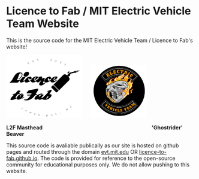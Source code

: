 # Licence to Fab / MIT Electric Vehicle Team Website

This is the source code for the MIT Electric Vehicle Team / Licence to Fab's website! 

<img src="/Licence%20to%20Fab%20Logos/L2F_Masthead.png"  width="40%"> &nbsp;&nbsp;&nbsp;&nbsp; <img src="/Licence%20to%20Fab%20Logos/biker_gang_logos/biker_full.png"  width="30%">

**L2F Masthead** &nbsp;&nbsp;&nbsp;&nbsp;&nbsp;&nbsp;&nbsp;&nbsp;&nbsp;&nbsp;&nbsp;&nbsp;&nbsp;&nbsp;&nbsp;&nbsp;&nbsp;&nbsp;&nbsp;&nbsp;&nbsp;&nbsp;&nbsp;&nbsp;&nbsp;&nbsp;&nbsp;&nbsp;&nbsp;&nbsp;&nbsp;&nbsp;&nbsp;&nbsp;&nbsp;&nbsp;&nbsp;&nbsp;&nbsp;&nbsp;&nbsp;&nbsp;&nbsp;&nbsp;&nbsp;&nbsp;&nbsp;&nbsp;&nbsp;&nbsp;&nbsp;&nbsp;&nbsp;&nbsp;&nbsp;&nbsp;&nbsp;&nbsp;&nbsp;&nbsp;&nbsp;&nbsp;&nbsp;&nbsp;&nbsp;&nbsp;&nbsp;&nbsp;&nbsp;&nbsp;&nbsp;&nbsp; **'Ghostrider' Beaver**

This source code is avaliable publically as our site is hosted on github pages and routed through the domain [evt.mit.edu](evt.mit.edu) OR [licence-to-fab.github.io](licence-to-fab.github.io). The code is provided for reference to the open-source community for educational purposes only. We do not allow pushing to this website. 
